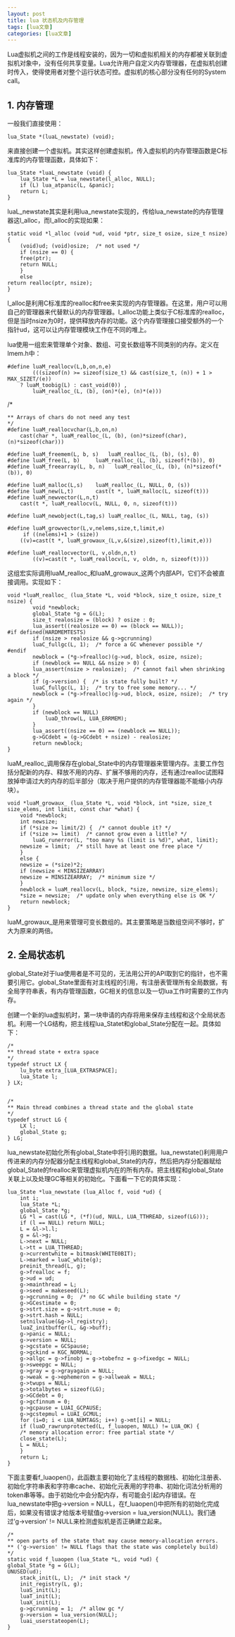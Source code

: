 ```yaml
---
layout: post
title: lua 状态机及内存管理 
tags: [lua文章]
categories: [lua文章]
---
```

Lua虚拟机之间的工作是线程安装的，因为一切和虚拟机相关的内存都被关联到虚拟机对象中，没有任何共享变量。Lua允许用户自定义内存管理器，在虚拟机创建时传入，使得使用者对整个运行状态可控。虚拟机的核心部分没有任何的System
call。

## 1\. 内存管理

一般我们直接使用：

    
    
    lua_State *(luaL_newstate) (void);
    

来直接创建一个虚拟机。其实这样创建虚拟机，传入虚拟机的内存管理函数是C标准库的内存管理函数，具体如下：

    
    
    lua_State *luaL_newstate (void) {
      	lua_State *L = lua_newstate(l_alloc, NULL);
      	if (L) lua_atpanic(L, &panic);
      	return L;
    }
    

luaL_newstate其实是利用lua_newstate实现的，传给lua_newstate的内存管理器这l_alloc，而l_alloc的实现如果：

    
    
    static void *l_alloc (void *ud, void *ptr, size_t osize, size_t nsize) {
      	(void)ud; (void)osize;  /* not used */
      	if (nsize == 0) {
    	free(ptr);
    	return NULL;
      	}
      	else
    return realloc(ptr, nsize);
    }
    

l_alloc是利用C标准库的realloc和free来实现的内存管理器。在这里，用户可以用自己的管理器来代替默认的内存管理器。l_alloc功能上类似于C标准库的realloc，但是当时nsize为0时，提供释放内存的功能。这个内存管理接口接受额外的一个指针ud，这可以让内存管理模块工作在不同的堆上。

lua使用一组宏来管理单个对象、数组、可变长数组等不同类别的内存。定义在lmem.h中：

    
    
    #define luaM_reallocv(L,b,on,n,e) 
      		(((sizeof(n) >= sizeof(size_t) && cast(size_t, (n)) + 1 > MAX_SIZET/(e)) 
      	? luaM_toobig(L) : cast_void(0)) , 
       		luaM_realloc_(L, (b), (on)*(e), (n)*(e)))
    

/*

    
    
    ** Arrays of chars do not need any test
    */
    #define luaM_reallocvchar(L,b,on,n)  
    	cast(char *, luaM_realloc_(L, (b), (on)*sizeof(char), (n)*sizeof(char)))
    
    #define luaM_freemem(L, b, s)	luaM_realloc_(L, (b), (s), 0)
    #define luaM_free(L, b)		luaM_realloc_(L, (b), sizeof(*(b)), 0)
    #define luaM_freearray(L, b, n)   luaM_realloc_(L, (b), (n)*sizeof(*(b)), 0)
    
    #define luaM_malloc(L,s)	luaM_realloc_(L, NULL, 0, (s))
    #define luaM_new(L,t)		cast(t *, luaM_malloc(L, sizeof(t)))
    #define luaM_newvector(L,n,t) 
    	cast(t *, luaM_reallocv(L, NULL, 0, n, sizeof(t)))
    
    #define luaM_newobject(L,tag,s)	luaM_realloc_(L, NULL, tag, (s))
    
    #define luaM_growvector(L,v,nelems,size,t,limit,e) 
         if ((nelems)+1 > (size)) 
        ((v)=cast(t *, luaM_growaux_(L,v,&(size),sizeof(t),limit,e)))
    
    #define luaM_reallocvector(L, v,oldn,n,t) 
       		((v)=cast(t *, luaM_reallocv(L, v, oldn, n, sizeof(t))))
    

这组宏实际调用luaM_realloc_和luaM_growaux_这两个内部API，它们不会被直接调用。实现如下：

    
    
    void *luaM_realloc_ (lua_State *L, void *block, size_t osize, size_t nsize) {
      		void *newblock;
      		global_State *g = G(L);
      		size_t realosize = (block) ? osize : 0;
      		lua_assert((realosize == 0) == (block == NULL));
    #if defined(HARDMEMTESTS)
      		if (nsize > realosize && g->gcrunning)
    		luaC_fullgc(L, 1);  /* force a GC whenever possible */
    #endif
      		newblock = (*g->frealloc)(g->ud, block, osize, nsize);
      		if (newblock == NULL && nsize > 0) {
    		lua_assert(nsize > realosize);  /* cannot fail when shrinking a block */
    		if (g->version) {  /* is state fully built? */
      		luaC_fullgc(L, 1);  /* try to free some memory... */
      		newblock = (*g->frealloc)(g->ud, block, osize, nsize);  /* try again */
    		}
    		if (newblock == NULL)
      			luaD_throw(L, LUA_ERRMEM);
      		}
      		lua_assert((nsize == 0) == (newblock == NULL));
      		g->GCdebt = (g->GCdebt + nsize) - realosize;
      		return newblock;
    }
    

luaM_realloc_调用保存在global_State中的内存管理器来管理内存。主要工作包括分配新的内存、释放不用的内存、扩展不够用的内存，还有通过realloc试图释放掉申请过大的内存的后半部分（取决于用户提供的内存管理器能不能缩小内存块）。

    
    
    void *luaM_growaux_ (lua_State *L, void *block, int *size, size_t size_elems, int limit, const char *what) {
      	void *newblock;
      	int newsize;
      	if (*size >= limit/2) {  /* cannot double it? */
    	if (*size >= limit)  /* cannot grow even a little? */
      		luaG_runerror(L, "too many %s (limit is %d)", what, limit);
    	newsize = limit;  /* still have at least one free place */
      	}
      	else {
    	newsize = (*size)*2;
    	if (newsize < MINSIZEARRAY)
      	newsize = MINSIZEARRAY;  /* minimum size */
      	}
      	newblock = luaM_reallocv(L, block, *size, newsize, size_elems);
      	*size = newsize;  /* update only when everything else is OK */
      	return newblock;
    }
    

luaM_growaux_是用来管理可变长数组的。其主要策略是当数组空间不够时，扩大为原来的两倍。

## 2\. 全局状态机

global_State对于lua使用者是不可见的，无法用公开的API取到它的指针，也不需要引用它。global_State里面有对主线程的引用，有注册表管理所有全局数据，有全局字符串表，有内存管理函数，GC相关的信息以及一切lua工作时需要的工作内存。

创建一个新的lua虚拟机时，第一块申请的内存将用来保存主线程和这个全局状态机。利用一个LG结构，把主线程lua_Statet和global_State分配在一起。具体如下：

    
    
    /*
    ** thread state + extra space
    */
    typedef struct LX {
      	lu_byte extra_[LUA_EXTRASPACE];
      	lua_State l;
    } LX;
    
    
    /*
    ** Main thread combines a thread state and the global state
    */
    typedef struct LG {
      	LX l;
      	global_State g;
    } LG;
    

lua_newstate初始化所有global_State中将引用的数据。lua_newstate()利用用户传进来的内存分配器分配主线程和global_State的内存，然后把内存分配器赋给global_State的frealloc来管理虚拟机内在的所有内存。把主线程和global_State关联上以及处理GC等相关的初始化。下面看一下它的具体实现：

    
    
    lua_State *lua_newstate (lua_Alloc f, void *ud) {
      	int i;
      	lua_State *L;
      	global_State *g;
      	LG *l = cast(LG *, (*f)(ud, NULL, LUA_TTHREAD, sizeof(LG)));
      	if (l == NULL) return NULL;
      	L = &l->l.l;
      	g = &l->g;
      	L->next = NULL;
     	L->tt = LUA_TTHREAD;
      	g->currentwhite = bitmask(WHITE0BIT);
      	L->marked = luaC_white(g);
      	preinit_thread(L, g);
      	g->frealloc = f;
      	g->ud = ud;
      	g->mainthread = L;
      	g->seed = makeseed(L);
      	g->gcrunning = 0;  /* no GC while building state */
      	g->GCestimate = 0;
      	g->strt.size = g->strt.nuse = 0;
      	g->strt.hash = NULL;
      	setnilvalue(&g->l_registry);
      	luaZ_initbuffer(L, &g->buff);
      	g->panic = NULL;
      	g->version = NULL;
      	g->gcstate = GCSpause;
      	g->gckind = KGC_NORMAL;
      	g->allgc = g->finobj = g->tobefnz = g->fixedgc = NULL;
      	g->sweepgc = NULL;
      	g->gray = g->grayagain = NULL;
      	g->weak = g->ephemeron = g->allweak = NULL;
      	g->twups = NULL;
      	g->totalbytes = sizeof(LG);
      	g->GCdebt = 0;
      	g->gcfinnum = 0;
      	g->gcpause = LUAI_GCPAUSE;
      	g->gcstepmul = LUAI_GCMUL;
      	for (i=0; i < LUA_NUMTAGS; i++) g->mt[i] = NULL;
      	if (luaD_rawrunprotected(L, f_luaopen, NULL) != LUA_OK) {
    	/* memory allocation error: free partial state */
    	close_state(L);
    	L = NULL;
      	}
      	return L;
    }
    

下面主要看f_luaopen()，此函数主要初始化了主线程的数据栈、初始化注册表、初始化字符串表和字符串cache、初始化元表用的字符串、初始化词法分析用的token串等等。由于初始化中会分配内存，有可能会引起内存错误。在lua_newstate中把g->version
= NULL，在f_luaopen()中把所有的初始化完成后，如果没有错误才给版本号赋值g->version =
lua_version(NULL)。我们通过’g->version’ != NULL来检测虚拟机是否正确建立起来。

    
    
    /*
    ** open parts of the state that may cause memory-allocation errors.
    ** ('g->version' != NULL flags that the state was completely build)
    */
    static void f_luaopen (lua_State *L, void *ud) {
    global_State *g = G(L);
    UNUSED(ud);
      	stack_init(L, L);  /* init stack */
      	init_registry(L, g);
      	luaS_init(L);
      	luaT_init(L);
      	luaX_init(L);
      	g->gcrunning = 1;  /* allow gc */
      	g->version = lua_version(NULL);
      	luai_userstateopen(L);
    }